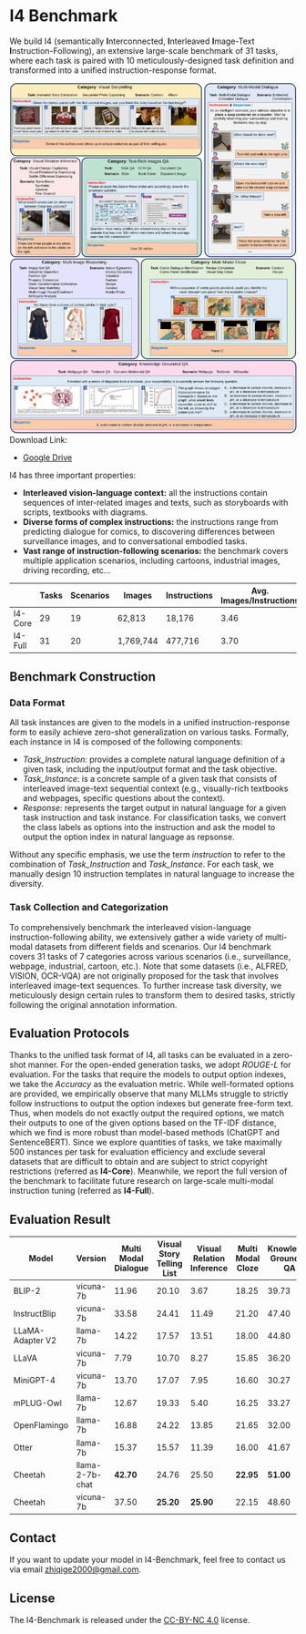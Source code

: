 # I4 Benchmark
We build I4 (semantically **I**nterconnected, **I**nterleaved **I**mage-Text **I**nstruction-Following), an extensive large-scale benchmark of 31 tasks, where each task is paired with 10 meticulously-designed task definition and transformed into a unified instruction-response format. 

![example](./demo.svg)
Download Link:
- [Google Drive](https://drive.google.com/drive/folders/1x3O7brcJi4XJS2c6LLUpG5Xx0mg1WkRG?usp=drive_link)

I4 has three important properties: 

- **Interleaved vision-language context:** all the instructions contain sequences of inter-related images and texts, such as storyboards with scripts, textbooks with diagrams. 
- **Diverse forms of complex instructions:** the instructions range from predicting dialogue for comics, to discovering differences between surveillance images, and to conversational embodied tasks. 
- **Vast range of instruction-following scenarios:** the benchmark covers multiple application scenarios, including cartoons, industrial images, driving recording, etc...

|         | Tasks | Scenarios | Images | Instructions | Avg. Images/Instructions | Avg. Words/Instruction |
| ------- | ----- | --------- | ------ | ------------ | ------------------------ | ---------------------- |
| I4-Core | 29    | 19        | 62,813 | 18,176        | 3.46                     | 92.69                     |
| I4-Full | 31    | 20        | 1,769,744 |  477,716 | 3.70 | 97.58 |

## Benchmark Construction

### Data Format
All task instances are given to the models in a unified instruction-response form to easily achieve zero-shot generalization on various tasks. Formally, each instance in I4 is composed of the following components:
- *Task_Instruction*: provides a complete natural language definition of a given task, including the input/output format and the task objective.
- *Task_Instance*: is a concrete sample of a given task that consists of interleaved image-text sequential context (e.g., visually-rich textbooks and webpages, specific questions about the context).
- *Response*: represents the target output in natural language for a given task instruction and task instance. For classification tasks, we convert the class labels as options into the instruction and ask the model to output the option index in natural language as repsonse.

Without any specific emphasis, we use the term *instruction* to refer to the combination of *Task_Instruction* and *Task_Instance*. For each task, we manually design 10 instruction templates in natural language to increase the diversity.

### Task Collection and Categorization
To comprehensively benchmark the interleaved vision-language instruction-following ability, we extensively gather a wide variety of multi-modal datasets from different fields and scenarios. Our I4 benchmark covers 31 tasks of 7 categories across various scenarios (i.e., surveillance, webpage, industrial, cartoon, etc.). Note that some datasets (i.e., ALFRED, VISION, OCR-VQA) are not originally proposed for the task that involves interleaved image-text sequences. To further increase task diversity, we meticulously design certain rules to transform them to desired tasks, strictly following the original annotation information.

## Evaluation Protocols
Thanks to the unified task format of I4, all tasks can be evaluated in a zero-shot manner. For the open-ended generation tasks, we adopt *ROUGE-L* for evaluation. For the tasks that require the models to output option indexes, we take the *Accuracy* as the evaluation metric. While well-formated options are provided, we empirically observe that many MLLMs struggle to strictly follow instructions to output the option indexes but generate free-form text. Thus, when models do not exactly output the required options, we match their outputs to one of the given options based on the TF-IDF distance, which we find is more robust than model-based methods (ChatGPT and SentenceBERT).
Since we explore quantities of tasks, we take maximally 500 instances per task for evaluation efficiency and exclude several datasets that are difficult to obtain and are subject to strict copyright restrictions (referred as **I4-Core**). Meanwhile, we report the full version of the benchmark to facilitate future research on large-scale multi-modal instruction tuning (referred as **I4-Full**). 

## Evaluation Result

| Model            | Version         | Multi Modal Dialogue | Visual Story Telling List | Visual Relation Inference | Multi Modal Cloze | Knowledge Grounded QA | Text Rich Images QA | Multi Image Reasoning |
| ---------------- | --------------- | -------------------- | ------------------------- | ------------------------- | ----------------- | --------------------- | ------------------- | --------------------- |
| BLIP-2           | vicuna-7b        | 11.96                | 20.10                     | 3.67                      | 18.25             | 39.73                 | 30.53               | 39.53                 |
| InstructBlip     | vicuna-7b       | 33.58                | 24.41                    | 11.49                    | 21.20             | 47.40                 | 44.40            | 48.55                 |
| LLaMA-Adapter V2 | llama-7b        | 14.22                | 17.57                    | 13.51                     | 18.00             | 44.80                 | 32.00               | 44.03                 |
| LLaVA            | vicuna-7b       | 7.79                 | 10.70                   | 8.27                      | 15.85             | 36.20                 | 28.33               | 41.53                 |
| MiniGPT-4        | vicuna-7b       | 13.70                | 17.07                     | 7.95                      | 16.60             | 30.27                 | 26.40               | 43.50                 |
| mPLUG-Owl        | llama-7b        | 12.67                | 19.33                     | 5.40                      | 16.25             | 33.27                 | 32.47               | 42.50                 |
| OpenFlamingo     | llama-7b        | 16.88                | 24.22                    | 13.85                     | 21.65             | 32.00                 | 30.60               | 41.63                 |
| Otter            | llama-7b        | 15.37                | 15.57                     | 11.39                     | 16.00             | 41.67                 | 27.73               | 43.85                |
| Cheetah          | llama-2-7b-chat | **42.70**            | 24.76                   | 25.50                     | **22.95**         | **51.00**             | **44.93**           | 48.68                 |
| Cheetah          | vicuna-7b       | 37.50                | **25.20**                 | **25.90**                 | 22.15           | 48.60                | **44.93**            | **50.28**           |

## Contact
If you want to update your model in I4-Benchmark, feel free to contact us via email zhiqige2000@gmail.com.

## License
The I4-Benchmark is released under the [CC-BY-NC 4.0](https://creativecommons.org/licenses/by-nc/4.0/legalcode) license.